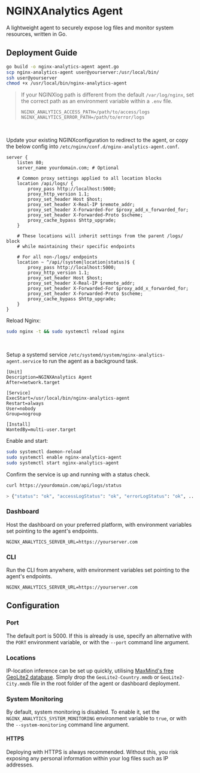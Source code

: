 # NGINXAnalytics Agent

A lightweight agent to securely expose log files and monitor system resources, written in Go.

## Deployment Guide

```bash
go build -o nginx-analytics-agent agent.go
scp nginx-analytics-agent user@yourserver:/usr/local/bin/
ssh user@yourserver
chmod +x /usr/local/bin/nginx-analytics-agent
```

> If your NGINXlog path is different from the default `/var/log/nginx`, set the correct path as an environment variable within a `.env` file.
>
> ```env
> NGINX_ANALYTICS_ACCESS_PATH=/path/to/access/logs
> NGINX_ANALYTICS_ERROR_PATH=/path/to/error/logs
> ```
<br>

Update your existing NGINXconfiguration to redirect to the agent, or copy the below config into `/etc/nginx/conf.d/nginx-analytics-agent.conf`.

```nginx
server {
    listen 80;
    server_name yourdomain.com; # Optional

    # Common proxy settings applied to all location blocks
    location /api/logs/ {
        proxy_pass http://localhost:5000;
        proxy_http_version 1.1;
        proxy_set_header Host $host;
        proxy_set_header X-Real-IP $remote_addr;
        proxy_set_header X-Forwarded-For $proxy_add_x_forwarded_for;
        proxy_set_header X-Forwarded-Proto $scheme;
        proxy_cache_bypass $http_upgrade;
    }

    # These locations will inherit settings from the parent /logs/ block
    # while maintaining their specific endpoints

    # For all non-/logs/ endpoints
    location ~ ^/api/(system|location|status)$ {
        proxy_pass http://localhost:5000;
        proxy_http_version 1.1;
        proxy_set_header Host $host;
        proxy_set_header X-Real-IP $remote_addr;
        proxy_set_header X-Forwarded-For $proxy_add_x_forwarded_for;
        proxy_set_header X-Forwarded-Proto $scheme;
        proxy_cache_bypass $http_upgrade;
    }
}
```

Reload Nginx:

```bash
sudo nginx -t && sudo systemctl reload nginx
```
<br>

Setup a systemd service `/etc/systemd/system/nginx-analytics-agent.service` to run the agent as a background task.

```service
[Unit]
Description=NGINXAnalytics Agent
After=network.target

[Service]
ExecStart=/usr/local/bin/nginx-analytics-agent
Restart=always
User=nobody
Group=nogroup

[Install]
WantedBy=multi-user.target
```

Enable and start: 

```bash
sudo systemctl daemon-reload
sudo systemctl enable nginx-analytics-agent
sudo systemctl start nginx-analytics-agent
```

Confirm the service is up and running with a status check.

```bash
curl https://yourdomain.com/api/logs/status

> {"status": "ok", "accessLogStatus": "ok", "errorLogStatus": "ok", ...}
```

### Dashboard

Host the dashboard on your preferred platform, with environment variables set pointing to the agent's endpoints.

```env
NGINX_ANALYTICS_SERVER_URL=https://yourserver.com
```

### CLI

Run the CLI from anywhere, with environment variables set pointing to the agent's endpoints.

```env
NGINX_ANALYTICS_SERVER_URL=https://yourserver.com
```

## Configuration

### Port

The default port is 5000. If this is already is use, specify an alternative with the `PORT` environment variable, or with the `--port` command line argument.

### Locations

IP-location inference can be set up quickly, utilising <a href="https://www.maxmind.com/en/home">MaxMind's free GeoLite2 database</a>. Simply drop the `GeoLite2-Country.mmdb` or `GeoLite2-City.mmdb` file in the root folder of the agent or dashboard deployment.

### System Monitoring

By default, system monitoring is disabled. To enable it, set the `NGINX_ANALYTICS_SYSTEM_MONITORING` environment variable to `true`, or with the `--system-monitoring` command line argument.

#### HTTPS

Deploying with HTTPS is always recommended. Without this, you risk exposing any personal information within your log files such as IP addresses.